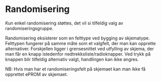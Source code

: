 # Randomisering

Kun enkel randomisering støttes, det vil si tilfeldig valg av randomiseringsgruppe.

Randomisering eksisterer som en felttype ved bygging av skjematype. Felttypen fungerer på samme måte som et valgfelt, der man kan opprette alternativer. Forskjellen ligger i grensesnittet ved utfylling av skjema, der man får en knapp istedenfor nedtrekksliste/radioknapper. Ved trykk på knappen blir tilfeldig alternativ valgt, handlingen kan ikke angres. 

NB: Hvis man har et randomiseringsfelt på skjemaet kan man ikke få opprettet ePROM av skjemaet.
